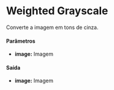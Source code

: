 # Weighted Grayscale

Converte a imagem em tons de cinza.

#### Parâmetros
* __image:__ Imagem

#### Saída
* __image:__ Imagem
